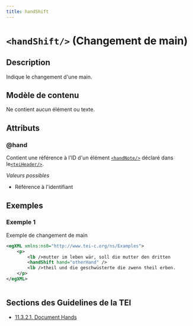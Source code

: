 ```yaml
---
title: handShift
---
```




# `<handShift/>` (Changement de main)

## Description

Indique le changement d'une main.

## Modèle de contenu

Ne contient aucun élément ou texte.

## Attributs

### @hand

Contient une référence à l'ID d'un élément [`<handNote/>`](handNote.md)  déclaré dans le[`<teiHeader/>`](teiHeader.md).

*Valeurs possibles*

- Référence à l'identifiant

## Exemples

### Exemple 1

Exemple de changement de main

```xml
<egXML xmlns:ns0="http://www.tei-c.org/ns/Examples">
    <p>
        <lb />mutter im leben wär, soll die mutter den dritten
        <handShift hand="otherHand" />
        <lb />theil und die geschwüsterte die zwenn theil erben.
    </p>
</egXML>
               
```

## Sections des Guidelines de la TEI

- [11.3.2.1. Document Hands](https://www.tei-c.org/release/doc/tei-p5-doc/en/html/PH.html#PHDH)